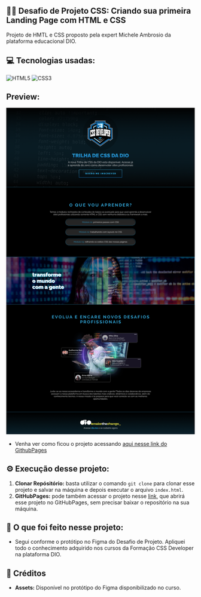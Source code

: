 ## 👨‍💻 Desafio de Projeto CSS: Criando sua primeira Landing Page com HTML e CSS
Projeto de HMTL e CSS proposto pela expert Michele Ambrosio da plataforma educacional DIO.

## 💻 Tecnologias usadas:
<div style="display: inline_block">
  <img alt="HTML5" src="https://img.shields.io/badge/HTML5-E34F26?style=for-the-badge&logo=html5&logoColor=white">
  <img alt="CSS3" src="https://img.shields.io/badge/CSS3-1572B6?style=for-the-badge&logo=css3&logoColor=white">
</div>

## Preview:
![Imagem do Projeto](assets/img/projeto-landing-page.PNG)
- Venha ver como ficou o projeto acessando [aqui nesse link do GithubPages](https://marcoswinther.github.io/project-css-dio-landing-page/)

## ⚙ Execução desse projeto:
1. **Clonar Repósitório:** basta utilizar o comando `git clone` para clonar esse projeto e salvar na máquina e depois executar o arquivo `index.html`.
2. **GitHubPages:** pode também acessar o projeto nesse [link](https://marcoswinther.github.io/project-css-dio-landing-page/), que abrirá esse projeto no GitHubPages, sem precisar baixar o repositório na sua máquina.

## 🤔 O que foi feito nesse projeto:
- Segui conforme o protótipo no Figma do Desafio de Projeto. Apliquei todo o conhecimento adquirido nos cursos da Formação CSS Developer na plataforma DIO.

## 📌 Créditos
- **Assets:** Disponível no protótipo do Figma disponibilizado no curso.
